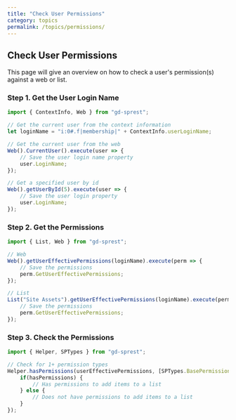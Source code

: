 ```yaml
---
title: "Check User Permissions"
category: topics
permalink: /topics/permissions/
---
```

## Check User Permissions

This page will give an overview on how to check a user's permission(s) against a web or list.

### Step 1. Get the User Login Name

```ts
import { ContextInfo, Web } from "gd-sprest";

// Get the current user from the context information
let loginName = "i:0#.f|membership|" + ContextInfo.userLoginName;

// Get the current user from the web
Web().CurrentUser().execute(user => {
    // Save the user login name property
    user.LoginName;
});

// Get a specified user by id
Web().getUserById(5).execute(user => {
    // Save the user login property
    user.LoginName;
});
```

### Step 2. Get the Permissions

```ts
import { List, Web } from "gd-sprest";

// Web
Web().getUserEffectivePermissions(loginName).execute(perm => {
    // Save the permissions
    perm.GetUserEffectivePermissions;
});

// List
List("Site Assets").getUserEffectivePermissions(loginName).execute(perm => {
    // Save the permissions
    perm.GetUserEffectivePermissions;
});
```

### Step 3. Check the Permissions
```ts
import { Helper, SPTypes } from "gd-sprest";

// Check for 1+ permission types
Helper.hasPermissions(userEffectivePermissions, [SPTypes.BasePermissionTypes.AddListItems]).then(hasPermissions => {
    if(hasPermissions) {
        // Has permissions to add items to a list
    } else {
        // Does not have permissions to add items to a list
    }
});
```